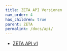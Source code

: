 ```yaml
---
title: ZETA API Versionen
nav_order: 4
has_children: true
parent: ZETA
permalink: /docs/api/
---
```


- [ZETA API v1](https://gematik.github.io/ZETA/docs/api/)
